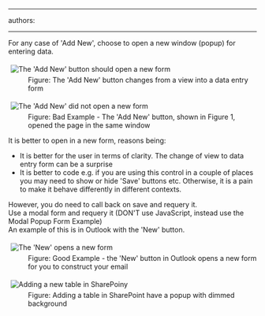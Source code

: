 

---
authors:

---




<span class='intro'> <p>For any case of 'Add New', choose to open a new window (popup) for entering data.</p> </span>

<dl class="image"><dt>
      <img alt="The 'Add New' button should open a new form" src="http&#58;//www.ssw.com.au/ssw/Standards/Rules/Images/EmbeddedAdd.jpg" style="margin&#58;5px;" />
   </dt><dd>Figure&#58; The 'Add New' button changes from a view into a data entry form</dd></dl><dl class="badImage"><dt>
      <img alt="The 'Add New' did not open a new form" src="http&#58;//www.ssw.com.au/ssw/Standards/Rules/Images/BadEmbeddedAdd.jpg" style="margin&#58;5px;" />
   </dt><dd>Figure&#58; Bad Example - The 'Add New' button, shown in Figure 1, opened the page in the same window</dd></dl><p>It is better to open in a new form, reasons being&#58;</p><ul><li>It is better for the user in terms of clarity. The change of view to data entry form can be a surprise</li><li>It is better to code e.g. if you are using this control in a couple of places you may need to show or hide 'Save' buttons etc. Otherwise, it is a pain to make it behave differently in different contexts.</li></ul><p>However, you do need to call back on save and requery it.<br> Use a modal form and requery it (DON'T use JavaScript, instead use the Modal Popup Form Example)<br> An example of this is in Outlook with the 'New' button.</p><dl class="goodImage"><dt>
      <img alt="The 'New' opens a new form" src="http&#58;//www.ssw.com.au/ssw/Standards/Rules/Images/GoodEmbeddedAdd.jpg" style="margin&#58;5px;" />
   </dt><dd>Figure&#58; Good Example - the 'New' button in Outlook opens a new form for you to construct your email</dd></dl><dl class="image"><dt>
      <img alt="Adding a new table in SharePoiny" src="http&#58;//www.ssw.com.au/ssw/Standards/Rules/Images/sharepoint-add-table.jpg" style="margin&#58;5px;" />
   </dt><dd>Figure&#58; Adding a table in SharePoint have a popup with dimmed background</dd></dl>


